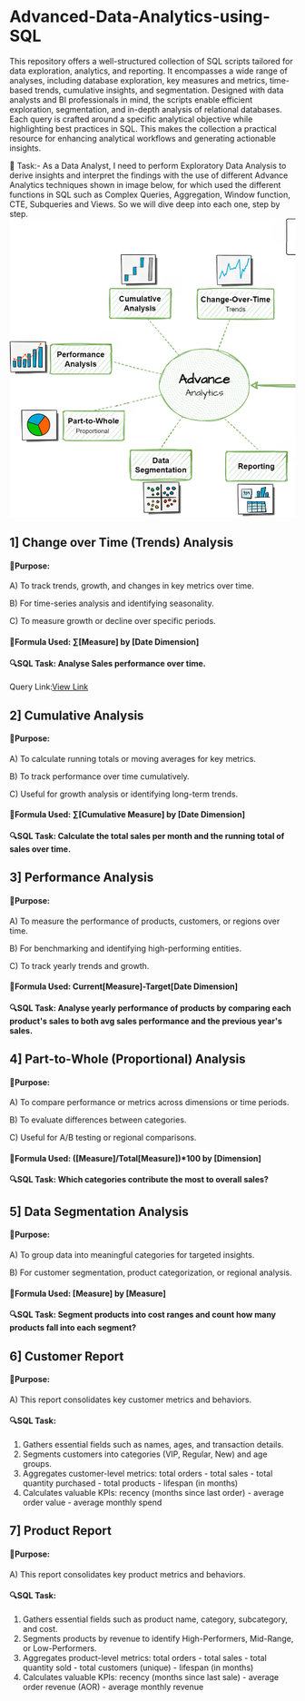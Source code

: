 # Advanced-Data-Analytics-using-SQL
This repository offers a well-structured collection of SQL scripts tailored for data exploration, analytics, and reporting. It encompasses a wide range of analyses, including database exploration, key measures and metrics, time-based trends, cumulative insights, and segmentation. Designed with data analysts and BI professionals in mind, the scripts enable efficient exploration, segmentation, and in-depth analysis of relational databases. Each query is crafted around a specific analytical objective while highlighting best practices in SQL. This makes the collection a practical resource for enhancing analytical workflows and generating actionable insights.

🎯 Task:- As a Data Analyst, I need to perform Exploratory Data Analysis to derive insights and interpret the findings with the use of different Advance Analytics techniques shown in image below, for which used the different functions in SQL such as Complex Queries, Aggregation, Window function, CTE, Subqueries and Views. So we will dive deep into each one, step by step.
![image_alt](https://github.com/shraddhasangave99/Advanced-Data-Analytics-using-SQL/blob/main/Project%20Roadmap_new.png?raw=true)

## 1] Change over Time (Trends) Analysis
#### 🎯Purpose:
A) To track trends, growth, and changes in key metrics over time.
 
B) For time-series analysis and identifying seasonality.
 
C) To measure growth or decline over specific periods.
#### 🚩Formula Used: ∑[Measure] by [Date Dimension]
#### 🔍SQL Task: Analyse Sales performance over time.
Query Link:[View Link](1.Change_over_time_analysis.sql)
## 2] Cumulative Analysis
#### 🎯Purpose:
A) To calculate running totals or moving averages for key metrics.
 
B) To track performance over time cumulatively.
 
C) Useful for growth analysis or identifying long-term trends.
#### 🚩Formula Used: ∑[Cumulative Measure] by [Date Dimension]
#### 🔍SQL Task: Calculate the total sales per month and the running total of sales over time.

## 3] Performance Analysis
#### 🎯Purpose:
A) To measure the performance of products, customers, or regions over time.
 
B) For benchmarking and identifying high-performing entities.
 
C) To track yearly trends and growth.
#### 🚩Formula Used: Current[Measure]-Target[Date Dimension]
#### 🔍SQL Task: Analyse yearly performance of products by comparing each product's sales to both avg sales performance and the previous year's sales.

## 4] Part-to-Whole (Proportional) Analysis
#### 🎯Purpose:
A) To compare performance or metrics across dimensions or time periods.
 
B) To evaluate differences between categories.
 
C) Useful for A/B testing or regional comparisons.
#### 🚩Formula Used: ([Measure]/Total[Measure])*100 by [Dimension]
#### 🔍SQL Task: Which categories contribute the most to overall sales?

## 5] Data Segmentation Analysis
#### 🎯Purpose:
A) To group data into meaningful categories for targeted insights.
 
B) For customer segmentation, product categorization, or regional analysis.
#### 🚩Formula Used: [Measure] by [Measure]
#### 🔍SQL Task: Segment products into cost ranges and count how many products fall into each segment?

## 6] Customer Report
#### 🎯Purpose:
A) This report consolidates key customer metrics and behaviors.

#### 🔍SQL Task:  
1. Gathers essential fields such as names, ages, and transaction details.
2. Segments customers into categories (VIP, Regular, New) and age groups.
3. Aggregates customer-level metrics:
	total orders
	   - total sales
	   - total quantity purchased
	   - total products
	   - lifespan (in months)
4. Calculates valuable KPIs:
	    recency (months since last order)
		- average order value
		- average monthly spend
   
## 7] Product Report
#### 🎯Purpose:
A) This report consolidates key product metrics and behaviors.

#### 🔍SQL Task:  
 1. Gathers essential fields such as product name, category, subcategory, and cost.
 2. Segments products by revenue to identify High-Performers, Mid-Range, or Low-Performers.
 3. Aggregates product-level metrics: total orders - total sales - total quantity sold - total customers (unique) - lifespan (in months)
 4. Calculates valuable KPIs: recency (months since last sale)  - average order revenue (AOR) - average monthly revenue
